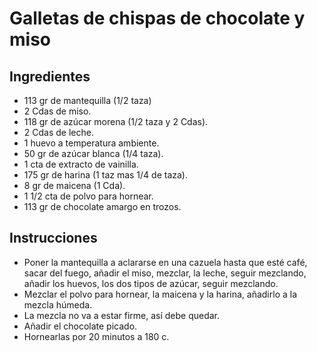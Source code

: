 # Galletas de chispas de chocolate y miso

## Ingredientes

- 113 gr de mantequilla (1/2 taza)
- 2 Cdas de miso.
- 118 gr de azúcar morena (1/2 taza y 2 Cdas).
- 2 Cdas de leche.
- 1 huevo a temperatura ambiente.
- 50 gr de azúcar blanca (1/4 taza).
- 1 cta de extracto de vainilla.
- 175 gr de harina (1 taz mas 1/4 de taza).
- 8 gr de maicena (1 Cda).
- 1 1/2 cta de polvo para hornear.
- 113 gr de chocolate amargo en trozos.


## Instrucciones

- Poner la mantequilla a aclararse en una cazuela hasta que esté café, sacar del fuego, añadir el miso, mezclar, la leche, seguir mezclando, añadir los huevos, los dos tipos de azúcar, seguir mezclando.
- Mezclar el polvo para hornear, la maicena y la harina, añadirlo a la mezcla húmeda.
- La mezcla no va a estar firme, así debe quedar.
- Añadir el chocolate picado.
- Hornearlas por 20 minutos a 180 c.